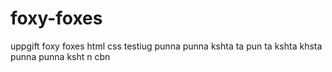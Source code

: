 # foxy-foxes
uppgift foxy foxes html css
testiug
punna punna
kshta ta pun
ta kshta khsta
punna punna ksht
n
cbn

